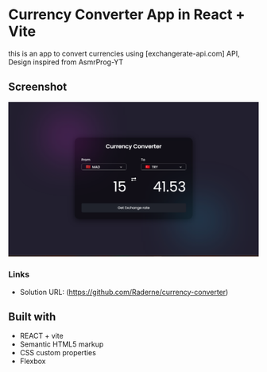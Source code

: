 # Currency Converter App in React + Vite
this is an app to convert currencies using [exchangerate-api.com] API, Design inspired from AsmrProg-YT

## Screenshot
![](./Screenshot.png)

### Links

- Solution URL: (https://github.com/Raderne/currency-converter)

## Built with

- REACT + vite
- Semantic HTML5 markup
- CSS custom properties
- Flexbox